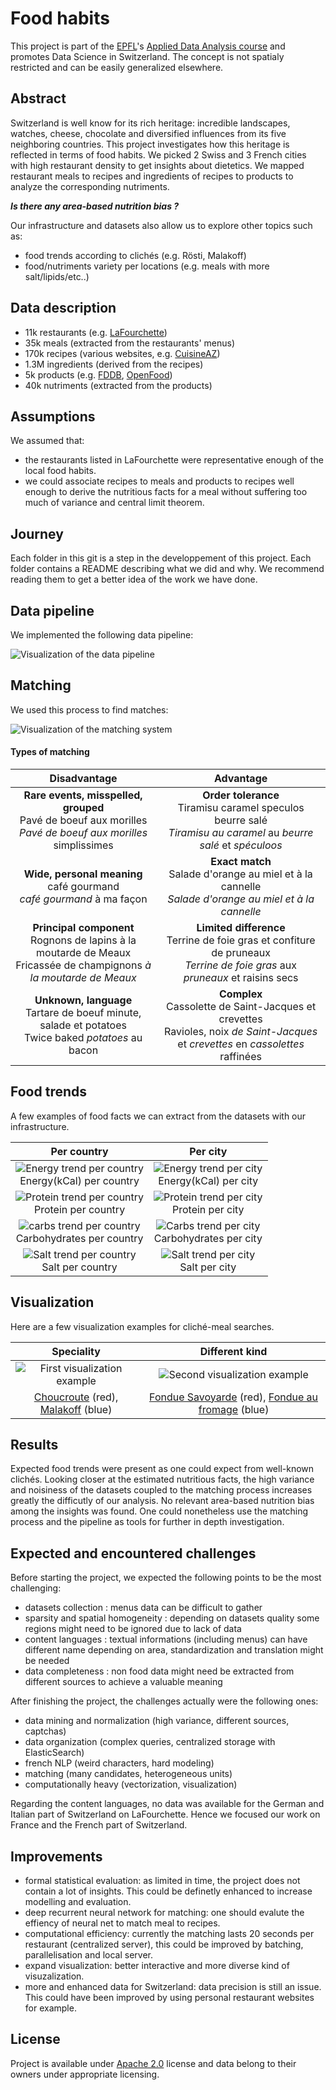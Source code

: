 # Food habits

This project is part of the [EPFL](http://epfl.ch)'s [Applied Data Analysis course](http://ada.epfl.ch) and promotes Data Science in Switzerland. The concept is not spatialy restricted and can be easily generalized elsewhere.

## Abstract

Switzerland is well know for its rich heritage: incredible landscapes, watches, cheese, chocolate and diversified influences from its five neighboring countries. This project investigates how this heritage is reflected in terms of food habits.
We picked 2 Swiss and 3 French cities with high restaurant density to get insights about dietetics. We mapped restaurant meals to recipes and ingredients of recipes to products to analyze the corresponding nutriments. 

_**Is there any area-based nutrition bias ?**_

Our infrastructure and datasets also allow us to explore other topics such as:

- food trends according to clichés (e.g. Rösti, Malakoff)
- food/nutriments variety per locations (e.g. meals with more salt/lipids/etc..) 

## Data description

- 11k restaurants (e.g. [LaFourchette](https://www.lafourchette.com))
- 35k meals (extracted from the restaurants' menus)
- 170k recipes (various websites, e.g. [CuisineAZ](http://cuisineaz.com))
- 1.3M ingredients (derived from the recipes)
- 5k products (e.g. [FDDB](http://fddb.info), [OpenFood](https://www.openfood.ch))
- 40k nutriments (extracted from the products)

## Assumptions

We assumed that:

- the restaurants listed in LaFourchette were representative enough of the local food habits.
- we could associate recipes to meals and products to recipes well enough to derive the nutritious facts for a meal without suffering too much of variance and central limit theorem.

## Journey

Each folder in this git is a step in the developpement of this project. Each folder contains a README describing what we did and why. 
We recommend reading them to get a better idea of the work we have done.

## Data pipeline 

We implemented the following data pipeline:

![Visualization of the data pipeline](images/pipeline.png)

## Matching

We used this process to find matches:

![Visualization of the matching system](images/matching.png)

#### Types of matching

| Disadvantage | Advantage |
|:---:|:---:|
| **Rare events, misspelled, grouped**<br />Pavé de boeuf aux morilles<br />_Pavé de boeuf aux morilles_ simplissimes   |   **Order tolerance**<br />Tiramisu caramel speculos beurre salé<br />_Tiramisu au caramel_ au _beurre salé_  et _spéculoos_    |
| **Wide, personal meaning**<br />café gourmand<br />_café gourmand_ à ma façon     | **Exact match**<br />Salade d'orange au miel et à la cannelle<br />_Salade d'orange au miel et à la cannelle_   |
| **Principal component**<br />Rognons de lapins à la moutarde de Meaux<br />Fricassée de champignons _à la moutarde de Meaux_    | **Limited difference**<br />Terrine de foie gras et confiture de pruneaux<br />_Terrine de foie gras_ aux _pruneaux_ et raisins secs    |
| **Unknown, language**<br />Tartare de boeuf minute, salade et potatoes<br />Twice baked _potatoes_ au bacon | **Complex**<br />Cassolette de Saint-Jacques et crevettes<br />Ravioles, noix _de Saint-Jacques_ et _crevettes_ en _cassolettes_ raffinées    |

## Food trends

A few examples of food facts we can extract from the datasets with our infrastructure.

| Per country | Per city |
|:-------------------------------------------------------------------------------------:|:-----------------------------------------------------------------------------:|
| ![Energy trend per country](images/energy_country.png)<br />Energy(kCal) per country  | ![Energy trend per city](images/energy_city.png)<br />Energy(kCal) per city   |
| ![Protein trend per country](images/protein_country.png)<br />Protein per country     | ![Protein trend per city](images/protein_city.png)<br />Protein per city      |
| ![carbs trend per country](images/carbs_country.png)<br />Carbohydrates per country   | ![Carbs trend per city](images/carbs_city.png)<br />Carbohydrates per city    |
| ![Salt trend per country](images/salt_country.png)<br />Salt per country              | ![Salt trend per city](images/salt_city.png)<br />Salt per city               |

## Visualization

Here are a few visualization examples for cliché-meal searches.

| Speciality | Different kind |
|:-------------------------------------------------:|:-------------------------------------------------:|
| ![First visualization example](images/map1.png)   | ![Second visualization example](images/map2.png)  |
| [Choucroute](https://en.wikipedia.org/wiki/Choucroute_garnie) (red), [Malakoff](https://en.wikipedia.org/wiki/Malakoff_(food)) (blue) | [Fondue Savoyarde](https://en.wikipedia.org/wiki/Fondue) (red), [Fondue au fromage](https://en.wikipedia.org/wiki/Fondue#French_alpine) (blue) |

## Results

Expected food trends were present as one could expect from well-known clichés. Looking closer at the estimated nutritious facts, the high variance and noisiness of the datasets coupled to the matching process increases greatly the difficutly of our analysis.
No relevant area-based nutrition bias among the insights was found. One could nonetheless use the matching process and the pipeline as tools for further in depth investigation.

## Expected and encountered challenges

Before starting the project, we expected the following points to be the most challenging:

- datasets collection : menus data can be difficult to gather
- sparsity and spatial homogeneity : depending on datasets quality some regions might need to be ignored due to lack of data
- content languages : textual informations (including menus) can have different name depending on area, standardization and translation might be needed
- data completeness : non food data might need be extracted from different sources to achieve a valuable meaning

After finishing the project, the challenges actually were the following ones:

- data mining and normalization (high variance, different sources, captchas)
- data organization (complex queries, centralized storage with ElasticSearch)
- french NLP (weird characters, hard modeling)
- matching (many candidates, heterogeneous units)
- computationally heavy (vectorization, visualization)

Regarding the content languages, no data was available for the German and Italian part of Switzerland on LaFourchette. Hence we focused our work on France and the French part of Switzerland.

## Improvements

- formal statistical evaluation: as limited in time, the project does not contain a lot of insights. This could be definetly enhanced to increase modelling and evaluation.
- deep recurrent neural network for matching: one should evalute the effiency of neural net to match meal to recipes.
- computational efficiency: currently the matching lasts 20 seconds per restaurant (centralized server), this could be improved by batching, parallelisation and local server.
- expand visualization: better interactive and more diverse kind of visuzalization.
- more and enhanced data for Switzerland: data precision is still an issue. This could have been improved by using personal restaurant websites for example. 

## License

Project is available under [Apache 2.0](./LICENSE) license and data belong to their owners under appropriate licensing.
